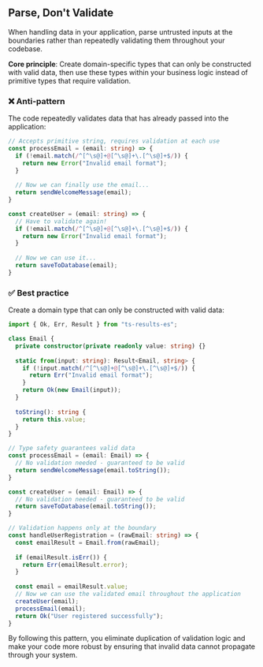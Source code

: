 ## Parse, Don't Validate

When handling data in your application, parse untrusted inputs at the boundaries rather than repeatedly validating them throughout your codebase.

**Core principle**: Create domain-specific types that can only be constructed with valid data, then use these types within your business logic instead of primitive types that require validation.

### ❌ Anti-pattern

The code repeatedly validates data that has already passed into the application:

```ts
// Accepts primitive string, requires validation at each use
const processEmail = (email: string) => {
  if (!email.match(/^[^\s@]+@[^\s@]+\.[^\s@]+$/)) {
    return new Error("Invalid email format");
  }
  
  // Now we can finally use the email...
  return sendWelcomeMessage(email);
}

const createUser = (email: string) => {
  // Have to validate again!
  if (!email.match(/^[^\s@]+@[^\s@]+\.[^\s@]+$/)) {
    return new Error("Invalid email format");
  }
  
  // Now we can use it...
  return saveToDatabase(email);
}
```

### ✅ Best practice

Create a domain type that can only be constructed with valid data:

```ts
import { Ok, Err, Result } from "ts-results-es";

class Email {
  private constructor(private readonly value: string) {}
  
  static from(input: string): Result<Email, string> {
    if (!input.match(/^[^\s@]+@[^\s@]+\.[^\s@]+$/)) {
      return Err("Invalid email format");
    }
    return Ok(new Email(input));
  }
  
  toString(): string {
    return this.value;
  }
}

// Type safety guarantees valid data
const processEmail = (email: Email) => {
  // No validation needed - guaranteed to be valid
  return sendWelcomeMessage(email.toString());
}

const createUser = (email: Email) => {
  // No validation needed - guaranteed to be valid
  return saveToDatabase(email.toString());
}

// Validation happens only at the boundary
const handleUserRegistration = (rawEmail: string) => {
  const emailResult = Email.from(rawEmail);
  
  if (emailResult.isErr()) {
    return Err(emailResult.error);
  }
  
  const email = emailResult.value;
  // Now we can use the validated email throughout the application
  createUser(email);
  processEmail(email);
  return Ok("User registered successfully");
}
```

By following this pattern, you eliminate duplication of validation logic and make your code more robust by ensuring that invalid data cannot propagate through your system.
